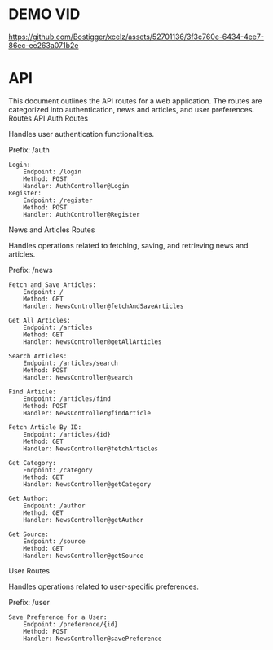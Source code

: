 # DEMO VID

https://github.com/Bostigger/xcelz/assets/52701136/3f3c760e-6434-4ee7-86ec-ee263a071b2e

# API

This document outlines the API routes for a web application. The routes are categorized into authentication, news and articles, and user preferences.
Routes
API Auth Routes

Handles user authentication functionalities.

Prefix: /auth

    Login:
        Endpoint: /login
        Method: POST
        Handler: AuthController@Login
    Register:
        Endpoint: /register
        Method: POST
        Handler: AuthController@Register

News and Articles Routes

Handles operations related to fetching, saving, and retrieving news and articles.

Prefix: /news

    Fetch and Save Articles:
        Endpoint: /
        Method: GET
        Handler: NewsController@fetchAndSaveArticles

    Get All Articles:
        Endpoint: /articles
        Method: GET
        Handler: NewsController@getAllArticles

    Search Articles:
        Endpoint: /articles/search
        Method: POST
        Handler: NewsController@search

    Find Article:
        Endpoint: /articles/find
        Method: POST
        Handler: NewsController@findArticle

    Fetch Article By ID:
        Endpoint: /articles/{id}
        Method: GET
        Handler: NewsController@fetchArticles

    Get Category:
        Endpoint: /category
        Method: GET
        Handler: NewsController@getCategory

    Get Author:
        Endpoint: /author
        Method: GET
        Handler: NewsController@getAuthor

    Get Source:
        Endpoint: /source
        Method: GET
        Handler: NewsController@getSource

User Routes

Handles operations related to user-specific preferences.

Prefix: /user

    Save Preference for a User:
        Endpoint: /preference/{id}
        Method: POST
        Handler: NewsController@savePreference



